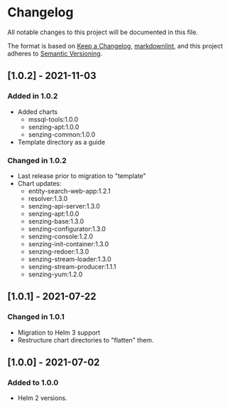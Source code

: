 # Changelog

All notable changes to this project will be documented in this file.

The format is based on [Keep a Changelog](https://keepachangelog.com/en/1.0.0/),
[markdownlint](https://dlaa.me/markdownlint/),
and this project adheres to [Semantic Versioning](https://semver.org/spec/v2.0.0.html).

## [1.0.2] - 2021-11-03

### Added in 1.0.2

- Added charts
  - mssql-tools:1.0.0
  - senzing-apt:1.0.0
  - senzing-common:1.0.0
- Template directory as a guide

### Changed in 1.0.2

- Last release prior to migration to "template"
- Chart updates:
  - entity-search-web-app:1.2.1
  - resolver:1.3.0
  - senzing-api-server:1.3.0
  - senzing-apt:1.0.0
  - senzing-base:1.3.0
  - senzing-configurator:1.3.0
  - senzing-console:1.2.0
  - senzing-init-container:1.3.0
  - senzing-redoer:1.3.0
  - senzing-stream-loader:1.3.0
  - senzing-stream-producer:1.1.1
  - senzing-yum:1.2.0

## [1.0.1] - 2021-07-22

### Changed in 1.0.1

- Migration to Helm 3 support
- Restructure chart directories to "flatten" them.

## [1.0.0] - 2021-07-02

### Added to 1.0.0

- Helm 2 versions.
